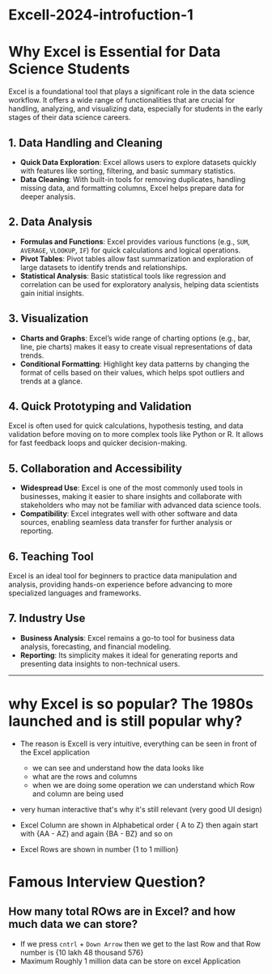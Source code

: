 # Excell-2024-introfuction-1
# Why Excel is Essential for Data Science Students

Excel is a foundational tool that plays a significant role in the data science workflow. It offers a wide range of functionalities that are crucial for handling, analyzing, and visualizing data, especially for students in the early stages of their data science careers.

## 1. Data Handling and Cleaning
- **Quick Data Exploration**: Excel allows users to explore datasets quickly with features like sorting, filtering, and basic summary statistics.
- **Data Cleaning**: With built-in tools for removing duplicates, handling missing data, and formatting columns, Excel helps prepare data for deeper analysis.

## 2. Data Analysis
- **Formulas and Functions**: Excel provides various functions (e.g., `SUM`, `AVERAGE`, `VLOOKUP`, `IF`) for quick calculations and logical operations.
- **Pivot Tables**: Pivot tables allow fast summarization and exploration of large datasets to identify trends and relationships.
- **Statistical Analysis**: Basic statistical tools like regression and correlation can be used for exploratory analysis, helping data scientists gain initial insights.

## 3. Visualization
- **Charts and Graphs**: Excel’s wide range of charting options (e.g., bar, line, pie charts) makes it easy to create visual representations of data trends.
- **Conditional Formatting**: Highlight key data patterns by changing the format of cells based on their values, which helps spot outliers and trends at a glance.

## 4. Quick Prototyping and Validation
Excel is often used for quick calculations, hypothesis testing, and data validation before moving on to more complex tools like Python or R. It allows for fast feedback loops and quicker decision-making.

## 5. Collaboration and Accessibility
- **Widespread Use**: Excel is one of the most commonly used tools in businesses, making it easier to share insights and collaborate with stakeholders who may not be familiar with advanced data science tools.
- **Compatibility**: Excel integrates well with other software and data sources, enabling seamless data transfer for further analysis or reporting.

## 6. Teaching Tool
Excel is an ideal tool for beginners to practice data manipulation and analysis, providing hands-on experience before advancing to more specialized languages and frameworks.

## 7. Industry Use
- **Business Analysis**: Excel remains a go-to tool for business data analysis, forecasting, and financial modeling.
- **Reporting**: Its simplicity makes it ideal for generating reports and presenting data insights to non-technical users.

---

# why Excel is so popular? The 1980s launched and is still popular why?
- The reason is Excell is very intuitive, everything can be seen in front of the Excel application
    - we can see and understand how the data looks like
    - what are the rows and columns
    - when we are doing some operation we can understand which Row and column are being used
- very human interactive that's why it's still relevant (very good UI design)

- Excel Column are shown in Alphabetical order { A to Z} then again start with {AA - AZ} and again {BA - BZ} and so on
- Excel Rows are shown in number {1 to 1 million}

# Famous Interview Question?
 ## How many total ROws are in Excel? and how much data we can store?
  - If we press `cntrl` + `Down Arrow` then we get to the last Row and that Row number is {10 lakh 48 thousand 576}
  - Maximum Roughly 1 million data can be store on excel Application 






